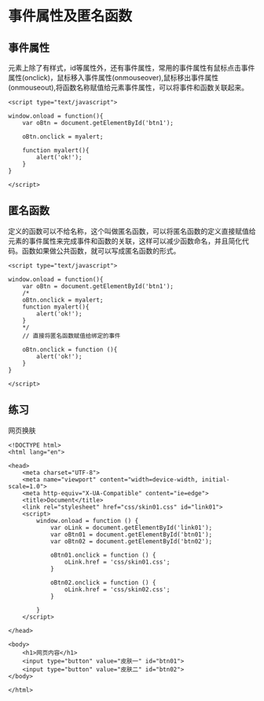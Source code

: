 # 事件属性及匿名函数

## 事件属性 
元素上除了有样式，id等属性外，还有事件属性，常用的事件属性有鼠标点击事件属性(onclick)，鼠标移入事件属性(onmouseover),鼠标移出事件属性(onmouseout),将函数名称赋值给元素事件属性，可以将事件和函数关联起来。

```
<script type="text/javascript">

window.onload = function(){
    var oBtn = document.getElementById('btn1');

    oBtn.onclick = myalert;

    function myalert(){
        alert('ok!');
    }
}

</script>
```
## 匿名函数 

定义的函数可以不给名称，这个叫做匿名函数，可以将匿名函数的定义直接赋值给元素的事件属性来完成事件和函数的关联，这样可以减少函数命名，并且简化代码。函数如果做公共函数，就可以写成匿名函数的形式。

```
<script type="text/javascript">

window.onload = function(){
    var oBtn = document.getElementById('btn1');
    /*
    oBtn.onclick = myalert;
    function myalert(){
        alert('ok!');
    }
    */
    // 直接将匿名函数赋值给绑定的事件

    oBtn.onclick = function (){
        alert('ok!');
    }
}

</script>
```
## 练习

网页换肤

```
<!DOCTYPE html>
<html lang="en">

<head>
    <meta charset="UTF-8">
    <meta name="viewport" content="width=device-width, initial-scale=1.0">
    <meta http-equiv="X-UA-Compatible" content="ie=edge">
    <title>Document</title>
    <link rel="stylesheet" href="css/skin01.css" id="link01">
    <script>
        window.onload = function () {
            var oLink = document.getElementById('link01');
            var oBtn01 = document.getElementById('btn01');
            var oBtn02 = document.getElementById('btn02');

            oBtn01.onclick = function () {
                oLink.href = 'css/skin01.css';
            }

            oBtn02.onclick = function () {
                oLink.href = 'css/skin02.css';
            }

        }
    </script>

</head>

<body>
    <h1>网页内容</h1>
    <input type="button" value="皮肤一" id="btn01">
    <input type="button" value="皮肤二" id="btn02">
</body>

</html>
```